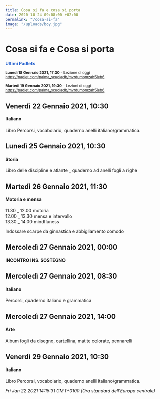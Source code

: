 ```yaml
---
title: Cosa si fa e cosa si porta
date: 2020-10-24 09:08:00 +02:00
permalink: "/cosa-si-fa"
image: "/uploads/boy.jpg"
---
```


# Cosa si fa e Cosa si porta
<span style="color:#2B65CF">__Ultimi Padlets__</span> 

<sup>__Lunedì 18 Gennaio 2021, 17:30__ - Lezione di oggi
<a href="https://padlet.com/palma_scuoladb/mvrdumbmzah5ieb6" id="ow600" __is_owner="true">https://padlet.com/palma_scuoladb/mvrdumbmzah5ieb6</a>  </sup>

<sup>__Martedì 19 Gennaio 2021, 19:30__ - Lezioni di oggi
<a href="https://padlet.com/palma_scuoladb/mvrdumbmzah5ieb6" id="ow612" __is_owner="true">https://padlet.com/palma_scuoladb/mvrdumbmzah5ieb6</a>  </sup>

## Venerdì 22 Gennaio 2021, 10:30
#### Italiano
Libro Percorsi, vocabolario, quaderno anelli italiano/grammatica.  
## Lunedì 25 Gennaio 2021, 10:30
#### Storia
Libro delle discipline e atlante _ quaderno ad anelli fogli a righe  
## Martedì 26 Gennaio 2021, 11:30
#### Motoria e mensa
11.30 _ 12.00 motoria  
12.00 _ 13.30 mensa e intervallo  
13.30 _ 14.00 mindfluness  
  
Indossare scarpe da ginnastica e abbigliamento comodo  
## Mercoledì 27 Gennaio 2021, 00:00
#### INCONTRO INS. SOSTEGNO
  
## Mercoledì 27 Gennaio 2021, 08:30
#### Italiano
Percorsi, quaderno italiano e grammatica  
## Mercoledì 27 Gennaio 2021, 14:00
#### Arte
Album fogli da disegno, cartellina, matite colorate, pennarelli  
## Venerdì 29 Gennaio 2021, 10:30
#### Italiano
Libro Percorsi, vocabolario, quaderno anelli italiano/grammatica.  

_Fri Jan 22 2021 14:15:31 GMT+0100 (Ora standard dell’Europa centrale)_